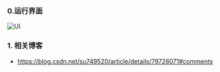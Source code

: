### 0.运行界面
![UI](https://img-blog.csdn.net/20180822114456655?watermark/2/text/aHR0cHM6Ly9ibG9nLmNzZG4ubmV0L3N1NzQ5NTIw/font/5a6L5L2T/fontsize/400/fill/I0JBQkFCMA==/dissolve/70)

### 1. 相关博客
- https://blog.csdn.net/su749520/article/details/79726071#comments


